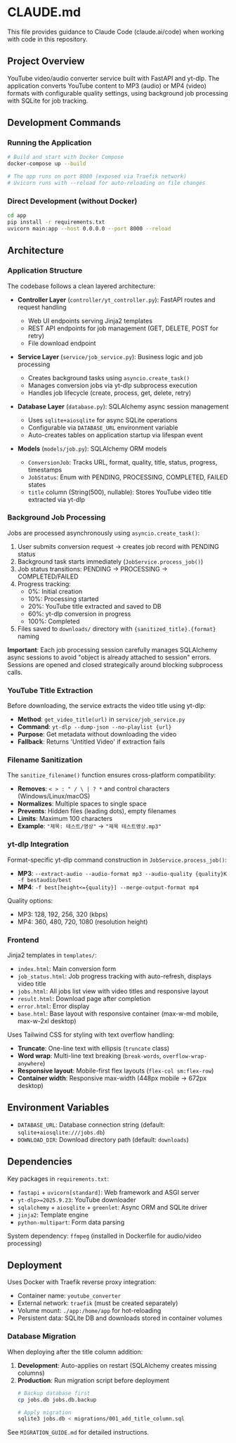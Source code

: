 # CLAUDE.md

This file provides guidance to Claude Code (claude.ai/code) when working with code in this repository.

## Project Overview

YouTube video/audio converter service built with FastAPI and yt-dlp. The application converts YouTube content to MP3 (audio) or MP4 (video) formats with configurable quality settings, using background job processing with SQLite for job tracking.

## Development Commands

### Running the Application

```bash
# Build and start with Docker Compose
docker-compose up --build

# The app runs on port 8000 (exposed via Traefik network)
# Uvicorn runs with --reload for auto-reloading on file changes
```

### Direct Development (without Docker)

```bash
cd app
pip install -r requirements.txt
uvicorn main:app --host 0.0.0.0 --port 8000 --reload
```

## Architecture

### Application Structure

The codebase follows a clean layered architecture:

- **Controller Layer** (`controller/yt_controller.py`): FastAPI routes and request handling
  - Web UI endpoints serving Jinja2 templates
  - REST API endpoints for job management (GET, DELETE, POST for retry)
  - File download endpoint

- **Service Layer** (`service/job_service.py`): Business logic and job processing
  - Creates background tasks using `asyncio.create_task()`
  - Manages conversion jobs via yt-dlp subprocess execution
  - Handles job lifecycle (create, process, get, delete, retry)

- **Database Layer** (`database.py`): SQLAlchemy async session management
  - Uses `sqlite+aiosqlite` for async SQLite operations
  - Configurable via `DATABASE_URL` environment variable
  - Auto-creates tables on application startup via lifespan event

- **Models** (`models/job.py`): SQLAlchemy ORM models
  - `ConversionJob`: Tracks URL, format, quality, title, status, progress, timestamps
  - `JobStatus`: Enum with PENDING, PROCESSING, COMPLETED, FAILED states
  - `title` column (String(500), nullable): Stores YouTube video title extracted via yt-dlp

### Background Job Processing

Jobs are processed asynchronously using `asyncio.create_task()`:

1. User submits conversion request → creates job record with PENDING status
2. Background task starts immediately (`JobService.process_job()`)
3. Job status transitions: PENDING → PROCESSING → COMPLETED/FAILED
4. Progress tracking:
   - 0%: Initial creation
   - 10%: Processing started
   - 20%: YouTube title extracted and saved to DB
   - 60%: yt-dlp conversion in progress
   - 100%: Completed
5. Files saved to `downloads/` directory with `{sanitized_title}.{format}` naming

**Important**: Each job processing session carefully manages SQLAlchemy async sessions to avoid "object is already attached to session" errors. Sessions are opened and closed strategically around blocking subprocess calls.

### YouTube Title Extraction

Before downloading, the service extracts the video title using yt-dlp:

- **Method**: `get_video_title(url)` in `service/job_service.py`
- **Command**: `yt-dlp --dump-json --no-playlist {url}`
- **Purpose**: Get metadata without downloading the video
- **Fallback**: Returns 'Untitled Video' if extraction fails

### Filename Sanitization

The `sanitize_filename()` function ensures cross-platform compatibility:

- **Removes**: `< > : " / \ | ? *` and control characters (Windows/Linux/macOS)
- **Normalizes**: Multiple spaces to single space
- **Prevents**: Hidden files (leading dots), empty filenames
- **Limits**: Maximum 100 characters
- **Example**: `"제목: 테스트/영상"` → `"제목 테스트영상.mp3"`

### yt-dlp Integration

Format-specific yt-dlp command construction in `JobService.process_job()`:

- **MP3**: `--extract-audio --audio-format mp3 --audio-quality {quality}K -f bestaudio/best`
- **MP4**: `-f best[height<={quality}] --merge-output-format mp4`

Quality options:
- MP3: 128, 192, 256, 320 (kbps)
- MP4: 360, 480, 720, 1080 (resolution height)

### Frontend

Jinja2 templates in `templates/`:
- `index.html`: Main conversion form
- `job_status.html`: Job progress tracking with auto-refresh, displays video title
- `jobs.html`: All jobs list view with video titles and responsive layout
- `result.html`: Download page after completion
- `error.html`: Error display
- `base.html`: Base layout with responsive container (max-w-md mobile, max-w-2xl desktop)

Uses Tailwind CSS for styling with text overflow handling:
- **Truncate**: One-line text with ellipsis (`truncate` class)
- **Word wrap**: Multi-line text breaking (`break-words`, `overflow-wrap-anywhere`)
- **Responsive layout**: Mobile-first flex layouts (`flex-col sm:flex-row`)
- **Container width**: Responsive max-width (448px mobile → 672px desktop)

## Environment Variables

- `DATABASE_URL`: Database connection string (default: `sqlite+aiosqlite:///jobs.db`)
- `DOWNLOAD_DIR`: Download directory path (default: `downloads`)

## Dependencies

Key packages in `requirements.txt`:
- `fastapi` + `uvicorn[standard]`: Web framework and ASGI server
- `yt-dlp>=2025.9.23`: YouTube downloader
- `sqlalchemy` + `aiosqlite` + `greenlet`: Async ORM and SQLite driver
- `jinja2`: Template engine
- `python-multipart`: Form data parsing

System dependency: `ffmpeg` (installed in Dockerfile for audio/video processing)

## Deployment

Uses Docker with Traefik reverse proxy integration:
- Container name: `youtube_converter`
- External network: `traefik` (must be created separately)
- Volume mount: `./app:/home/app` for hot-reloading
- Persistent data: SQLite DB and downloads stored in container volumes

### Database Migration

When deploying after the title column addition:

1. **Development**: Auto-applies on restart (SQLAlchemy creates missing columns)
2. **Production**: Run migration script before deployment
   ```bash
   # Backup database first
   cp jobs.db jobs.db.backup

   # Apply migration
   sqlite3 jobs.db < migrations/001_add_title_column.sql
   ```

See `MIGRATION_GUIDE.md` for detailed instructions.
